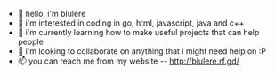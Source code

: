 - 👋 hello, i'm blulere
- 👀 i'm interested in coding in go, html, javascript, java and c++
- 🌱 i'm currently learning how to make useful projects that can help people
- 💞️ i'm looking to collaborate on anything that i might need help on :P
- 📫 you can reach me from my website -- http://blulere.rf.gd/

<!---
BlueBlueTeam/BlueBlueTeam is a ✨ special ✨ repository because its `README.md` (this file) appears on your GitHub profile.
You can click the Preview link to take a look at your changes.
--->
